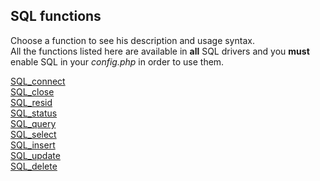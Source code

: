 SQL functions
---
Choose a function to see his description and usage syntax.<br/>
All the functions listed here are available in **all** SQL drivers and you **must** enable SQL in your *config.php* in order to use them.

[SQL_connect](./SQL_connect)<br/>
[SQL_close](./SQL_close)<br/>
[SQL_resid](./SQL_resid)<br/>
[SQL_status](./SQL_status)<br/>
[SQL_query](./SQL_query)<br/>
[SQL_select](./SQL_select)<br/>
[SQL_insert](./SQL_insert)<br/>
[SQL_update](./SQL_update)<br/>
[SQL_delete](./SQL_delete)